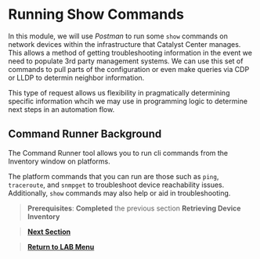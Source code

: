 # Running Show Commands

In this module, we will use *Postman* to run some `show` commands on network devices within the infrastructure that Catalyst Center manages. This allows a method of getting troubleshooting information in the event we need to populate 3rd party management systems. We can use this set of commands to pull parts of the configuration or even make queries via CDP or LLDP to determin neighbor information.

This type of request allows us flexibility in pragmatically determining specific information whcih we may use in programming logic to determine next steps in an automation flow.

## Command Runner Background

The Command Runner tool allows you to run cli commands from the Inventory window on platforms. 

The platform commands that you can run are those such as `ping`, `traceroute`, and `snmpget` to troubleshoot device reachability issues. Additionally, `show` commands may also help or aid in troubleshooting.

> **Prerequisites**: **Completed** the previous section **Retrieving Device Inventory**

> [**Next Section**](./02-deploy.md)

> [**Return to LAB Menu**](../README.md)